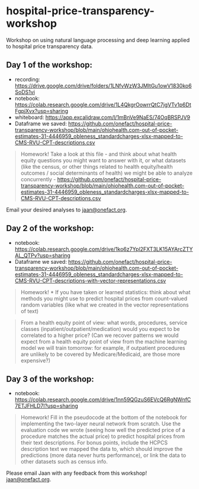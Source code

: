 # hospital-price-transparency-workshop
Workshop on using natural language processing and deep learning applied to hospital price transparency data. 

## Day 1 of the workshop:

* recording: https://drive.google.com/drive/folders/1LNfvWzW3JMltGu1owV1830ko6SoDS1vi
* notebook: https://colab.research.google.com/drive/1L4QkgrOowrrQtC7jgVTv1p6DtFgpjXvx?usp=sharing
* whiteboard: https://app.excalidraw.com/l/1mBnVe9NaES/74OqBRSPJV9
* Dataframe we saved: https://github.com/onefact/hospital-price-transparency-workshop/blob/main/ohiohealth.com-out-of-pocket-estimates-31-4446959_obleness_standardcharges-xlsx-mapped-to-CMS-RVU-CPT-descriptions.csv

> Homework! Take a look at this file - and think about what health equity questions you might want to answer with it, or what datasets (like the census, or other things related to health equity/health outcomes / social determinants of health) we might be able to analyze concurrently - https://github.com/onefact/hospital-price-transparency-workshop/blob/main/ohiohealth.com-out-of-pocket-estimates-31-4446959_obleness_standardcharges-xlsx-mapped-to-CMS-RVU-CPT-descriptions.csv

Email your desired analyses to jaan@onefact.org.

## Day 2 of the workshop:

* notebook: https://colab.research.google.com/drive/1ko6z7Ypl2FXT3LK15AYArcZTYAL_QTPv?usp=sharing
* Dataframe we saved: https://github.com/onefact/hospital-price-transparency-workshop/blob/main/ohiohealth.com-out-of-pocket-estimates-31-4446959_obleness_standardcharges-xlsx-mapped-to-CMS-RVU-CPT-descriptions-with-vector-representations.csv

> Homework! * If you have taken or learned statistics: think about what methods you might use to predict hospital prices from count-valued random variables (like what we created in the vector representations of text)

> From a health equity point of view: what words, procedures, service classes (inpatient/outpatient/medication) would you expect to be correlated to a higher price? (Can we recover patterns we would expect from a health equity point of view from the machine learning model we will train tomorrow: for example, if outpatient procedures are unlikely to be covered by Medicare/Medicaid, are those more expensive?)

## Day 3 of the workshop:

* notebook: https://colab.research.google.com/drive/1nn59QGzuS6EVcQ6RgNWnfC7ETJFHLD7l?usp=sharing

> Homework! Fill in the pseudocode at the bottom of the notebook for implementing the two-layer neural network from scratch. Use the evaluation code we wrote (seeing how well the predicted price of a procedure matches the actual price) to predict hospital prices from their text descriptions. For bonus points, include the HCPCS description text we mapped the data to, which should improve the predictions (more data never hurts performance), or link the data to other datasets such as census info. 

Please email Jaan with any feedback from this workshop! jaan@onefact.org.
